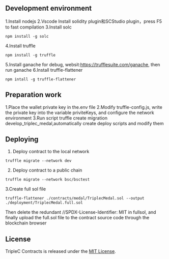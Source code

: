 ## Development environment
1.Install nodejs
2.Vscode Install solidity plugin和SCStudio plugin，press F5 to fast compilation
3.Install solc
```
npm install -g solc
```   
4.Install truffle  
```
npm install -g truffle
```
5.Install ganache for debug, websit:https://trufflesuite.com/ganache, then run ganache
6.Install truffle-flattener 
```
npm intall -g truffle-flattener
```

## Preparation work
1.Place the wallet private key in the.env file
2.Modify truffle-config.js, write the private key into the variable priviteKeys, and configure the network environment
3.Run script truffle create migration develop_triplec_medal,automatically create deploy scripts and modify them


## Deploying
1. Deploy contract to the local network
```
truffle migrate --network dev
```
2. Deploy contract to a public chain
```
truffle migrate --network bsc/bsctest
```
3.Create full sol file
```
truffle-flattener ./contracts/medal/TriplecMedal.sol --output ./deployment/TriplecMedal.full.sol 
```
Then delete the redundant //SPDX-License-Identifier: MIT in fullsol, and finally upload the full.sol file to the contract source code through the blockchain browser


## License

TripleC Contracts is released under the [MIT License](LICENSE).


